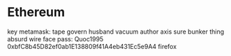 # Ethereum
key metamask: tape govern husband vacuum author axis sure bunker thing absurd wire face
pass: Quoc1995
0xbfC8b45D82ef0ab1E138809f41A4eb431Ec5e9A4
firefox
